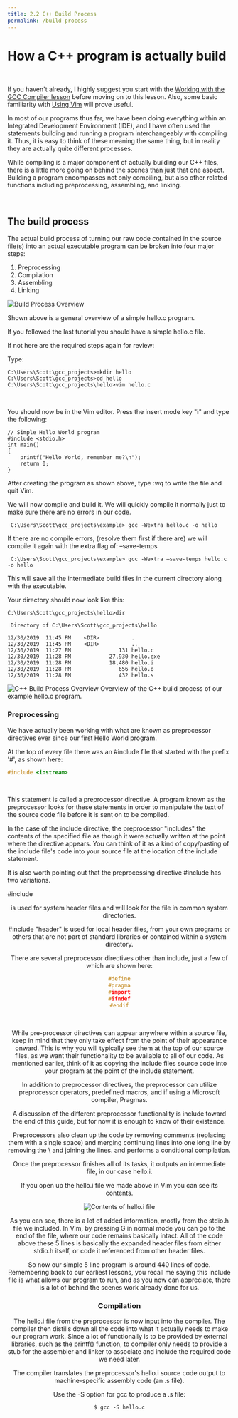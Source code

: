 ```yaml
---
title: 2.2 C++ Build Process
permalink: /build-process
---
```

# How a C++ program is actually build
&nbsp;  

If you haven't already, I highly suggest you start with the [Working with the GCC Compiler lesson](gcc) before moving on to this lesson. Also, some basic familiarity with [Using Vim](vim) will prove useful.

In most of our programs thus far, we have been doing everything within an Integrated Development Environment (IDE), and I have often used the statements building and running a program interchangeably with compiling it. Thus, it is easy to think of these meaning the same thing, but in reality they are actually quite different processes.

While compiling is a major component of actually building our C++ files, there is a little more going on behind the scenes than just that one aspect. Building a program encompasses not only compiling, but also other related functions including preprocessing, assembling, and linking.

&nbsp;  

## The build process

The actual build process of turning our raw code contained in the source file(s) into an actual executable program can be broken into four major steps:

1. Preprocessing
2. Compilation
3. Assembling
4. Linking
&nbsp;  

![Build Process Overview](images\gcc_compiler\C++_Build_Flowchart.jpg)

Shown above is a general overview of a simple hello.c program.

If you followed the last tutorial you should have a simple hello.c file.

If not here are the required steps again for review:

Type:
```plaintext
C:\Users\Scott\gcc_projects>mkdir hello
C:\Users\Scott\gcc_projects>cd hello
C:\Users\Scott\gcc_projects\hello>vim hello.c
```
&nbsp;  

You should now be in the Vim editor. Press the insert mode key "**i**" and type the following:
```vim
// Simple Hello World program
#include <stdio.h>
int main()
{    
    printf("Hello World, remember me?\n");
    return 0;
}
```
After creating the program as shown above, type :wq to write the file and quit Vim.

We will now compile and build it. We will quickly compile it normally just to make sure there are no errors in our code.
```plaintext
 C:\Users\Scott\gcc_projects\example> gcc -Wextra hello.c -o hello
```
If there are no compile errors, (resolve them first if there are) we will compile it again with the extra flag of: –save-temps
```plaintext
 C:\Users\Scott\gcc_projects\example> gcc -Wextra –save-temps hello.c -o hello
```
This will save all the intermediate build files in the current directory along with the executable.

Your directory should now look like this:
```plaintext
C:\Users\Scott\gcc_projects\hello>dir

 Directory of C:\Users\Scott\gcc_projects\hello

12/30/2019  11:45 PM    <DIR>          .
12/30/2019  11:45 PM    <DIR>          ..
12/30/2019  11:27 PM               131 hello.c
12/30/2019  11:28 PM            27,930 hello.exe
12/30/2019  11:28 PM            18,480 hello.i
12/30/2019  11:28 PM               656 hello.o
12/30/2019  11:28 PM               432 hello.s
```

![C++ Build Process Overview](images/gcc_compiler/C++_Build_Flowchart800.jpg)
Overview of the C++ build process of our example hello.c program.

### Preprocessing

We have actually been working with what are known as preprocessor directives ever since our first Hello World program.

At the top of every file there was an #include file that started with the prefix '#', as shown here:

```cpp
#include <iostream>
```
&nbsp;  

This statement is called a preprocessor directive. A program known as the preprocessor looks for these statements in order to manipulate the text of the source code file before it is sent on to be compiled.

In the case of the include directive, the preprocessor "includes" the contents of the specified file as though it were actually written at the point where the directive appears. You can think of it as a kind of copy/pasting of the include file's code into your source file at the location of the include statement.

It is also worth pointing out that  the preprocessing directive #include has two variations.

\#include <header> is used for system header files and will look for the file in common system directories.

\#include "header" is used for local header files, from your own programs or others that are not part of standard libraries or contained within a system directory.

There are several preprocessor directives other than include, just a few of which are shown here:

```cpp
#define
#pragma
#import
#ifndef
#endif
```
&nbsp;  

While pre-processor directives can appear anywhere within a source file, keep in mind that they only take effect from the point of their appearance onward. This is why you will typically see them at the top of our source files, as we want their functionality to be available to all of our code. As mentioned earlier, think of it as copying the include files source code into your program at the point of the include statement.

In addition to preprocessor directives, the preprocessor can utilize preprocessor operators, predefined macros, and if using a Microsoft compiler, Pragmas.

A discussion of the different preprocessor functionality is include toward the end of this guide, but for now it is enough to know of their existence.

Preprocessors also clean up the code by removing comments (replacing them with a single space) and merging continuing lines into one long line by removing the \ and joining the lines. and performs a conditional compilation.

Once the preprocessor finishes all of its tasks, it outputs an intermediate file, in our case hello.i.

If you open up the hello.i file we made above in Vim you can see its contents.

![Contents of hello.i file](images\gcc_compiler\hello-i.jpg)

As you can see, there is a lot of added information, mostly from the stdio.h file we included. In Vim, by pressing G in normal mode you can go to the end of the file, where our code remains basically intact. All of the code above these 5 lines is basically the expanded header files from either stdio.h itself, or code it referenced from other header files.

So now our simple 5 line program is around 440 lines of code. Remembering back to our earliest lessons, you recall me saying this include file is what allows our program to run, and as you now can appreciate, there is a lot of behind the scenes work already done for us.

### Compilation

The hello.i file from the preprocessor is now input into the compiler. The compiler then distills down all the code into what it actually needs to make our program work. Since a lot of functionally is to be provided by external libraries, such as the printf() function, to compiler only needs to provide a stub for the assembler and linker to associate and include the required code we need later.

The compiler translates the preprocessor's hello.i source code output to machine-specific assembly code (an .s file).

Use the -S option for gcc to produce a .s file:
```plaintext
$ gcc -S hello.c
```
